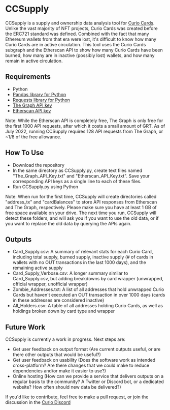 # CCSupply

CCSupply is a supply and ownership data analysis tool for [Curio Cards](https://curio.cards). Unlike the vast majority of NFT projects, Curio Cards was created before the ERC721 standard was defined. Combined with the fact that many Ethereum wallets from that era were lost, it's difficult to know how many Curio Cards are in active circulation. This tool uses the Curio Cards subgraph and the Etherscan API to show how many Curio Cards have been burned, how many are in inactive (possibly lost) wallets, and how many remain in active circulation.

## Requirements

- Python
- [Pandas library for Python](https://pandas.pydata.org)
- [Requests library for Python](https://pypi.org/project/requests)
- [The Graph API key](https://thegraph.com/studio/apikeys/)
- [Etherscan API key](https://etherscan.io/myapikey)

Note: While the Etherscan API is completely free, The Graph is only free for the first 1000 API requests, after which it costs a small amount of GRT. As of July 2022, running CCSupply requires 128 API requests from The Graph, or ~1/8 of the free allowance.

## How To Use

- Download the repository
- In the same directory as CCSupply.py, create text files named "The_Graph_API_Key.txt" and "Etherscan_API_Key.txt". Save your corresponding API keys as a single line to each of these files.
- Run CCSupply.py using Python

Note: When run for the first time, CCSupply will create directories called "address_tx" and "cardBalances" to store API responses from Etherscan and The Graph, respectively. Please make sure you have at least 1 GB of free space available on your drive. The next time you run, CCSupply will detect these folders, and will ask you if you want to use the old data, or if you want to replace the old data by querying the APIs again.

## Outputs

- Card_Supply.csv: A summary of relevant stats for each Curio Card, including total supply, burned supply, inactive supply (# of cards in wallets with no OUT transactions in the last 1000 days), and the remaining active supply
- Card_Supply_Verbose.csv: A longer summary similar to Card_Supply.csv, but adding breakdowns by card wrapper (unwrapped, official wrapper, unofficial wrapper)
- Zombie_Addresses.txt: A list of all addresses that hold unwrapped Curio Cards but haven't executed an OUT transaction in over 1000 days (cards in these addresses are considered inactive)
- All_Holders.csv: A table of all addresses holding Curio Cards, as well as holdings broken down by card type and wrapper

## Future Work

CCSupply is currently a work in progress. Next steps are:
- Get user feedback on output format (Are current outputs useful, or are there other outputs that would be useful?)
- Get user feedback on usability (Does the software work as intended cross-platform? Are there changes that we could make to reduce dependencies and/or make it easier to use?)
- Online hosting (How can we provide a service that delivers outputs on a regular basis to the community? A Twitter or Discord bot, or a dedicated website? How often should new data be delivered?)

If you'd like to contribute, feel free to make a pull request, or join the discussion in the [Curio Discord](https://discord.curio.cards)
